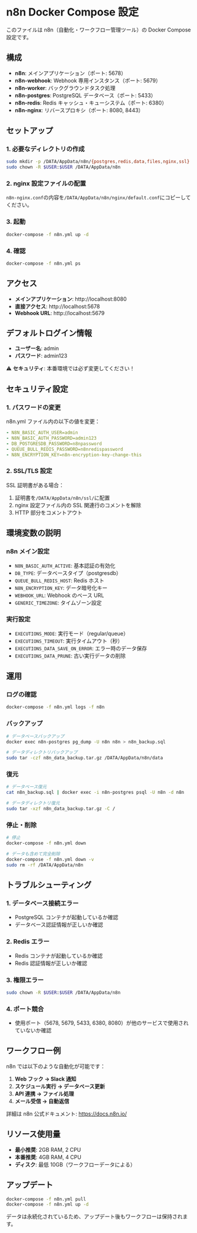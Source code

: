 # n8n Docker Compose 設定

このファイルは n8n（自動化・ワークフロー管理ツール）の Docker Compose 設定です。

## 構成

- **n8n**: メインアプリケーション（ポート: 5678）
- **n8n-webhook**: Webhook 専用インスタンス（ポート: 5679）
- **n8n-worker**: バックグラウンドタスク処理
- **n8n-postgres**: PostgreSQL データベース（ポート: 5433）
- **n8n-redis**: Redis キャッシュ・キューシステム（ポート: 6380）
- **n8n-nginx**: リバースプロキシ（ポート: 8080, 8443）

## セットアップ

### 1. 必要なディレクトリの作成

```bash
sudo mkdir -p /DATA/AppData/n8n/{postgres,redis,data,files,nginx,ssl}
sudo chown -R $USER:$USER /DATA/AppData/n8n
```

### 2. nginx 設定ファイルの配置

`n8n-nginx.conf`の内容を`/DATA/AppData/n8n/nginx/default.conf`にコピーしてください。

### 3. 起動

```bash
docker-compose -f n8n.yml up -d
```

### 4. 確認

```bash
docker-compose -f n8n.yml ps
```

## アクセス

- **メインアプリケーション**: http://localhost:8080
- **直接アクセス**: http://localhost:5678
- **Webhook URL**: http://localhost:5679

## デフォルトログイン情報

- **ユーザー名**: admin
- **パスワード**: admin123

⚠️ **セキュリティ**: 本番環境では必ず変更してください！

## セキュリティ設定

### 1. パスワードの変更

n8n.yml ファイル内の以下の値を変更：

```yaml
- N8N_BASIC_AUTH_USER=admin
- N8N_BASIC_AUTH_PASSWORD=admin123
- DB_POSTGRESDB_PASSWORD=n8npassword
- QUEUE_BULL_REDIS_PASSWORD=n8nredispassword
- N8N_ENCRYPTION_KEY=n8n-encryption-key-change-this
```

### 2. SSL/TLS 設定

SSL 証明書がある場合：

1. 証明書を`/DATA/AppData/n8n/ssl/`に配置
2. nginx 設定ファイル内の SSL 関連行のコメントを解除
3. HTTP 部分をコメントアウト

## 環境変数の説明

### n8n メイン設定

- `N8N_BASIC_AUTH_ACTIVE`: 基本認証の有効化
- `DB_TYPE`: データベースタイプ（postgresdb）
- `QUEUE_BULL_REDIS_HOST`: Redis ホスト
- `N8N_ENCRYPTION_KEY`: データ暗号化キー
- `WEBHOOK_URL`: Webhook のベース URL
- `GENERIC_TIMEZONE`: タイムゾーン設定

### 実行設定

- `EXECUTIONS_MODE`: 実行モード（regular/queue）
- `EXECUTIONS_TIMEOUT`: 実行タイムアウト（秒）
- `EXECUTIONS_DATA_SAVE_ON_ERROR`: エラー時のデータ保存
- `EXECUTIONS_DATA_PRUNE`: 古い実行データの削除

## 運用

### ログの確認

```bash
docker-compose -f n8n.yml logs -f n8n
```

### バックアップ

```bash
# データベースバックアップ
docker exec n8n-postgres pg_dump -U n8n n8n > n8n_backup.sql

# データディレクトリバックアップ
sudo tar -czf n8n_data_backup.tar.gz /DATA/AppData/n8n/data
```

### 復元

```bash
# データベース復元
cat n8n_backup.sql | docker exec -i n8n-postgres psql -U n8n -d n8n

# データディレクトリ復元
sudo tar -xzf n8n_data_backup.tar.gz -C /
```

### 停止・削除

```bash
# 停止
docker-compose -f n8n.yml down

# データも含めて完全削除
docker-compose -f n8n.yml down -v
sudo rm -rf /DATA/AppData/n8n
```

## トラブルシューティング

### 1. データベース接続エラー

- PostgreSQL コンテナが起動しているか確認
- データベース認証情報が正しいか確認

### 2. Redis エラー

- Redis コンテナが起動しているか確認
- Redis 認証情報が正しいか確認

### 3. 権限エラー

```bash
sudo chown -R $USER:$USER /DATA/AppData/n8n
```

### 4. ポート競合

- 使用ポート（5678, 5679, 5433, 6380, 8080）が他のサービスで使用されていないか確認

## ワークフロー例

n8n では以下のような自動化が可能です：

1. **Web フック → Slack 通知**
2. **スケジュール実行 → データベース更新**
3. **API 連携 → ファイル処理**
4. **メール受信 → 自動返信**

詳細は n8n 公式ドキュメント: https://docs.n8n.io/

## リソース使用量

- **最小推奨**: 2GB RAM, 2 CPU
- **本番推奨**: 4GB RAM, 4 CPU
- **ディスク**: 最低 10GB（ワークフローデータによる）

## アップデート

```bash
docker-compose -f n8n.yml pull
docker-compose -f n8n.yml up -d
```

データは永続化されているため、アップデート後もワークフローは保持されます。
